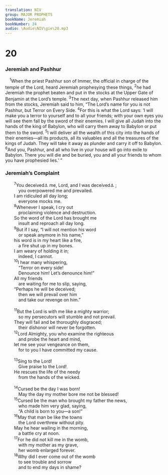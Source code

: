 ```yaml
---
translation: NIV
group: MAJOR PROPHETS
bookName: Jeremiah 
bookNumber: 24
audio: \Audio\NIV\gie\20.mp3
---
```


<div class="title"><h1>20</h1><h3>Jeremiah and Pashhur </h3></div>
<span class="verse gie_20_1"> <sup>1</sup>When the priest Pashhur son of Immer, the official in charge of the temple of the Lord, heard Jeremiah prophesying these things, </span>
<span class="verse gie_20_2"><sup>2</sup>he had Jeremiah the prophet beaten and put in the stocks at the Upper Gate of Benjamin at the Lord’s temple. </span>
<span class="verse gie_20_3"><sup>3</sup>The next day, when Pashhur released him from the stocks, Jeremiah said to him, “The Lord’s name for you is not Pashhur, but Terror on Every Side. </span>
<span class="verse gie_20_4"><sup>4</sup>For this is what the Lord says: ‘I will make you a terror to yourself and to all your friends; with your own eyes you will see them fall by the sword of their enemies. I will give all Judah into the hands of the king of Babylon, who will carry them away to Babylon or put them to the sword. </span>
<span class="verse gie_20_5"><sup>5</sup>I will deliver all the wealth of this city into the hands of their enemies—all its products, all its valuables and all the treasures of the kings of Judah. They will take it away as plunder and carry it off to Babylon. </span>
<span class="verse gie_20_6"><sup>6</sup>And you, Pashhur, and all who live in your house will go into exile to Babylon. There you will die and be buried, you and all your friends to whom you have prophesied lies.’ ” <br/></span>
<div class="title"><h3>Jeremiah’s Complaint </h3></div>
<span class="verse gie_20_7">  <sup>7</sup>You deceived<a data-toggle="tooltip" data-placement="bottom" title="Or persuaded">⚓</a> me, Lord, and I was deceived<a data-toggle="tooltip" data-placement="bottom" title="Or persuaded">⚓</a> ; <br/>   you overpowered me and prevailed. <br/>  I am ridiculed all day long; <br/>   everyone mocks me. <br/></span>
<span class="verse gie_20_8">  <sup>8</sup>Whenever I speak, I cry out <br/>   proclaiming violence and destruction. <br/>  So the word of the Lord has brought me <br/>   insult and reproach all day long. <br/></span>
<span class="verse gie_20_9">  <sup>9</sup>But if I say, “I will not mention his word <br/>   or speak anymore in his name,” <br/>  his word is in my heart like a fire, <br/>   a fire shut up in my bones. <br/>  I am weary of holding it in; <br/>   indeed, I cannot. <br/></span>
<span class="verse gie_20_10">  <sup>10</sup>I hear many whispering, <br/>   “Terror on every side! <br/>   Denounce him! Let’s denounce him!” <br/>  All my friends <br/>   are waiting for me to slip, saying, <br/>  “Perhaps he will be deceived; <br/>   then we will prevail over him <br/>   and take our revenge on him.” <br/><br/></span>
<span class="verse gie_20_11">  <sup>11</sup>But the Lord is with me like a mighty warrior; <br/>   so my persecutors will stumble and not prevail. <br/>  They will fail and be thoroughly disgraced; <br/>   their dishonor will never be forgotten. <br/></span>
<span class="verse gie_20_12">  <sup>12</sup>Lord Almighty, you who examine the righteous <br/>   and probe the heart and mind, <br/>  let me see your vengeance on them, <br/>   for to you I have committed my cause. <br/><br/></span>
<span class="verse gie_20_13">  <sup>13</sup>Sing to the Lord! <br/>   Give praise to the Lord! <br/>  He rescues the life of the needy <br/>   from the hands of the wicked. <br/><br/></span>
<span class="verse gie_20_14">  <sup>14</sup>Cursed be the day I was born! <br/>   May the day my mother bore me not be blessed! <br/></span>
<span class="verse gie_20_15">  <sup>15</sup>Cursed be the man who brought my father the news, <br/>   who made him very glad, saying, <br/>   “A child is born to you—a son!” <br/></span>
<span class="verse gie_20_16">  <sup>16</sup>May that man be like the towns <br/>   the Lord overthrew without pity. <br/>  May he hear wailing in the morning, <br/>   a battle cry at noon. <br/></span>
<span class="verse gie_20_17">  <sup>17</sup>For he did not kill me in the womb, <br/>   with my mother as my grave, <br/>   her womb enlarged forever. <br/></span>
<span class="verse gie_20_18">  <sup>18</sup>Why did I ever come out of the womb <br/>   to see trouble and sorrow <br/>   and to end my days in shame? <br/></span>
